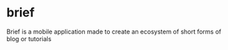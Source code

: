 # brief
Brief is a mobile application made to create an ecosystem of short forms of blog or tutorials
